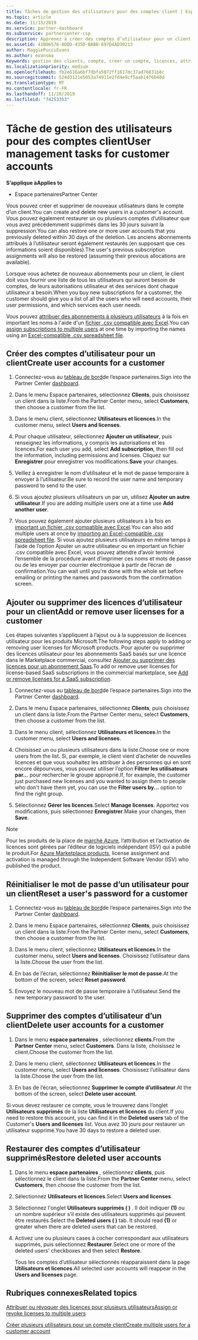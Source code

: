 ```yaml
---
title: Tâches de gestion des utilisateurs pour des comptes client | Espace partenaires
ms.topic: article
ms.date: 11/13/2019
ms.service: partner-dashboard
ms.subservice: partnercenter-csp
description: Apprenez à créer des comptes d’utilisateur pour un client, à ajouter ou supprimer des licences utilisateur, à réinitialiser les mots de passe utilisateur, à supprimer des comptes d’utilisateur ou à les restaurer.
ms.assetid: 41B06576-8DDD-435D-BABB-697D4AD30213
author: MaggiePucciEvans
ms.author: evansma
Keywords: gestion des clients, compte, créer un compte, licences, attribuer une licence, gestion des utilisateurs, mot de passe, réinitialiser le mot de passe, modifier le mot de passe
ms.localizationpriority: medium
ms.openlocfilehash: fb2e616a6bf7dbfa5072ff1617dc37ad76831b8c
ms.sourcegitcommit: 524d3121e5053a74911e2fd4e9cf5aab14f6b48d
ms.translationtype: MT
ms.contentlocale: fr-FR
ms.lasthandoff: 11/20/2019
ms.locfileid: "74253353"
---
```

# <a name="user-management-tasks-for-customer-accounts"></a><span data-ttu-id="99586-104">Tâche de gestion des utilisateurs pour des comptes client</span><span class="sxs-lookup"><span data-stu-id="99586-104">User management tasks for customer accounts</span></span>

<span data-ttu-id="99586-105">**S’applique à**</span><span class="sxs-lookup"><span data-stu-id="99586-105">**Applies to**</span></span>

- <span data-ttu-id="99586-106">Espace partenaires</span><span class="sxs-lookup"><span data-stu-id="99586-106">Partner Center</span></span>

<span data-ttu-id="99586-107">Vous pouvez créer et supprimer de nouveaux utilisateurs dans le compte d’un client.</span><span class="sxs-lookup"><span data-stu-id="99586-107">You can create and delete new users in a customer's account.</span></span> <span data-ttu-id="99586-108">Vous pouvez également restaurer un ou plusieurs comptes d’utilisateur que vous avez précédemment supprimés dans les 30 jours suivant la suppression.</span><span class="sxs-lookup"><span data-stu-id="99586-108">You can also restore one or more user accounts that you previously deleted within 30 days of the deletion.</span></span> <span data-ttu-id="99586-109">Les anciens abonnements attribués à l’utilisateur seront également restaurés (en supposant que ces informations soient disponibles).</span><span class="sxs-lookup"><span data-stu-id="99586-109">The user's previous subscription assignments will also be restored (assuming their previous allocations are available).</span></span>

<span data-ttu-id="99586-110">Lorsque vous achetez de nouveaux abonnements pour un client, le client doit vous fournir une liste de tous les utilisateurs qui auront besoin de comptes, de leurs autorisations utilisateur et des services dont chaque utilisateur a besoin.</span><span class="sxs-lookup"><span data-stu-id="99586-110">When you buy new subscriptions for a customer, the customer should give you a list of all the users who will need accounts, their user permissions, and which services each user needs.</span></span>  

<span data-ttu-id="99586-111">Vous pouvez [attribuer des abonnements à plusieurs utilisateurs](bulk-license-provisioning-for-multiple-users.md) à la fois en important les noms à l'aide d'un [fichier .csv compatible avec Excel](adding-multiple-users-to-a-customer-account.md).</span><span class="sxs-lookup"><span data-stu-id="99586-111">You can [assign subscriptions to multiple users](bulk-license-provisioning-for-multiple-users.md) at one time by importing the names using an [Excel-compatible .csv spreadsheet file](adding-multiple-users-to-a-customer-account.md).</span></span>

<a href="" id="createuseraccounts"></a>

## <a name="create-user-accounts-for-a-customer"></a><span data-ttu-id="99586-112">Créer des comptes d’utilisateur pour un client</span><span class="sxs-lookup"><span data-stu-id="99586-112">Create user accounts for a customer</span></span>

1. <span data-ttu-id="99586-113">Connectez-vous au [tableau de bord](https://partner.microsoft.com/dashboard)de l’espace partenaires.</span><span class="sxs-lookup"><span data-stu-id="99586-113">Sign into the Partner Center [dashboard](https://partner.microsoft.com/dashboard).</span></span>

2. <span data-ttu-id="99586-114">Dans le menu Espace partenaires, sélectionnez **Clients**, puis choisissez un client dans la liste.</span><span class="sxs-lookup"><span data-stu-id="99586-114">From the Partner Center menu, select **Customers**, then choose a customer from the list.</span></span>

3. <span data-ttu-id="99586-115">Dans le menu client, sélectionnez **Utilisateurs et licences**.</span><span class="sxs-lookup"><span data-stu-id="99586-115">In the customer menu, select **Users and licenses**.</span></span>

4. <span data-ttu-id="99586-116">Pour chaque utilisateur, sélectionnez **Ajouter un utilisateur**, puis renseignez les informations, y compris les autorisations et les licences.</span><span class="sxs-lookup"><span data-stu-id="99586-116">For each user you add, select **Add subscription**, then fill out the information, including permissions and licenses.</span></span> <span data-ttu-id="99586-117">Cliquez sur **Enregistrer** pour enregistrer vos modifications.</span><span class="sxs-lookup"><span data-stu-id="99586-117">**Save** your changes.</span></span>

5. <span data-ttu-id="99586-118">Veillez à enregistrer le nom d’utilisateur et le mot de passe temporaire à envoyer à l’utilisateur.</span><span class="sxs-lookup"><span data-stu-id="99586-118">Be sure to record the user name and temporary password to send to the user.</span></span>

6. <span data-ttu-id="99586-119">Si vous ajoutez plusieurs utilisateurs un par un, utilisez **Ajouter un autre utilisateur**.</span><span class="sxs-lookup"><span data-stu-id="99586-119">If you are adding multiple users one at a time use **Add another user**.</span></span>

7. <span data-ttu-id="99586-120">Vous pouvez également ajouter plusieurs utilisateurs à la fois en [important un fichier .csv compatible avec Excel](adding-multiple-users-to-a-customer-account.md).</span><span class="sxs-lookup"><span data-stu-id="99586-120">You can also add multiple users at once by [importing an Excel-compatible .csv spreadsheet file](adding-multiple-users-to-a-customer-account.md).</span></span> <span data-ttu-id="99586-121">Si vous ajoutez plusieurs utilisateurs en même temps à l’aide de l’option Ajouter un autre utilisateur ou en important un fichier .csv compatible avec Excel, vous pouvez attendre d’avoir terminé l’ensemble de la procédure avant d’imprimer ces noms et mots de passe ou de les envoyer par courrier électronique à partir de l’écran de confirmation.</span><span class="sxs-lookup"><span data-stu-id="99586-121">You can wait until you're done with the whole set before emailing or printing the names and passwords from the confirmation screen.</span></span>

<a href="" id="userlicensing"></a>

## <a name="add-or-remove-user-licenses-for-a-customer"></a><span data-ttu-id="99586-122">Ajouter ou supprimer des licences d’utilisateur pour un client</span><span class="sxs-lookup"><span data-stu-id="99586-122">Add or remove user licenses for a customer</span></span>

<span data-ttu-id="99586-123">Les étapes suivantes s’appliquent à l’ajout ou à la suppression de licences utilisateur pour les produits Microsoft.</span><span class="sxs-lookup"><span data-stu-id="99586-123">The following steps apply to adding or removing user licenses for Microsoft products.</span></span> <span data-ttu-id="99586-124">Pour ajouter ou supprimer des licences utilisateur pour les abonnements SaaS basés sur une licence dans le Marketplace commercial, consultez [Ajouter ou supprimer des licences pour un abonnement Saas](csp-commercial-marketplace-manage.md#add-or-remove-licenses-for-a-saas-subscription).</span><span class="sxs-lookup"><span data-stu-id="99586-124">To add or remove user licenses for license-based SaaS subscriptions in the commercial marketplace, see [Add or remove licenses for a SaaS subscription](csp-commercial-marketplace-manage.md#add-or-remove-licenses-for-a-saas-subscription).</span></span>

1. <span data-ttu-id="99586-125">Connectez-vous au [tableau de bord](https://partner.microsoft.com/dashboard)de l’espace partenaires.</span><span class="sxs-lookup"><span data-stu-id="99586-125">Sign into the Partner Center [dashboard](https://partner.microsoft.com/dashboard).</span></span>

2. <span data-ttu-id="99586-126">Dans le menu Espace partenaires, sélectionnez **Clients**, puis choisissez un client dans la liste.</span><span class="sxs-lookup"><span data-stu-id="99586-126">From the Partner Center menu, select **Customers**, then choose a customer from the list.</span></span>

3. <span data-ttu-id="99586-127">Dans le menu client, sélectionnez **Utilisateurs et licences**.</span><span class="sxs-lookup"><span data-stu-id="99586-127">In the customer menu, select **Users and licenses**.</span></span>

4. <span data-ttu-id="99586-128">Choisissez un ou plusieurs utilisateurs dans la liste.</span><span class="sxs-lookup"><span data-stu-id="99586-128">Choose one or more users from the list.</span></span> <span data-ttu-id="99586-129">Si, par exemple, le client vient d’acheter de nouvelles licences et que vous souhaitez les attribuer à des personnes qui en sont encore dépourvues, vous pouvez utiliser l’option **Filtrer les utilisateurs par...** pour rechercher le groupe approprié.</span><span class="sxs-lookup"><span data-stu-id="99586-129">If, for example, the customer just purchased new licenses and you wanted to assign them to people who don't have them yet, you can use the **Filter users by...** option to find the right group.</span></span>

5. <span data-ttu-id="99586-130">Sélectionnez **Gérer les licences**.</span><span class="sxs-lookup"><span data-stu-id="99586-130">Select **Manage licenses**.</span></span> <span data-ttu-id="99586-131">Apportez vos modifications, puis sélectionnez **Enregistrer**.</span><span class="sxs-lookup"><span data-stu-id="99586-131">Make your changes, then **Save**.</span></span>

> [!NOTE]
> <span data-ttu-id="99586-132">Pour les produits de la place de [marché Azure](csp-commercial-marketplace-manage.md#assign-licenses-and-activate-a-subscription-on-behalf-of-a-customer), l’attribution et l’activation de licences sont gérées par l’éditeur de logiciels indépendant (ISV) qui a publié le produit.</span><span class="sxs-lookup"><span data-stu-id="99586-132">For [Azure Marketplace products](csp-commercial-marketplace-manage.md#assign-licenses-and-activate-a-subscription-on-behalf-of-a-customer), license assignment and activation is managed through the Independent Software Vendor (ISV) who published the product.</span></span>

<a href="" id="resetpassword"></a>

## <a name="reset-a-users-password-for-a-customer"></a><span data-ttu-id="99586-133">Réinitialiser le mot de passe d’un utilisateur pour un client</span><span class="sxs-lookup"><span data-stu-id="99586-133">Reset a user's password for a customer</span></span>

1. <span data-ttu-id="99586-134">Connectez-vous au [tableau de bord](https://partner.microsoft.com/dashboard)de l’espace partenaires.</span><span class="sxs-lookup"><span data-stu-id="99586-134">Sign into the Partner Center [dashboard](https://partner.microsoft.com/dashboard).</span></span>

2. <span data-ttu-id="99586-135">Dans le menu Espace partenaires, sélectionnez **Clients**, puis choisissez un client dans la liste.</span><span class="sxs-lookup"><span data-stu-id="99586-135">From the Partner Center menu, select **Customers**, then choose a customer from the list.</span></span>

3.  <span data-ttu-id="99586-136">Dans le menu client, sélectionnez **Utilisateurs et licences**.</span><span class="sxs-lookup"><span data-stu-id="99586-136">In the customer menu, select **Users and licenses**.</span></span> <span data-ttu-id="99586-137">Choisissez l’utilisateur dans la liste.</span><span class="sxs-lookup"><span data-stu-id="99586-137">Choose the user from the list.</span></span>

4.  <span data-ttu-id="99586-138">En bas de l’écran, sélectionnez **Réinitialiser le mot de passe**.</span><span class="sxs-lookup"><span data-stu-id="99586-138">At the bottom of the screen, select **Reset password**.</span></span> 

5.  <span data-ttu-id="99586-139">Envoyez le nouveau mot de passe temporaire à l’utilisateur.</span><span class="sxs-lookup"><span data-stu-id="99586-139">Send the new temporary password to the user.</span></span>

<a href="" id="deleteuseraccounts"></a>

## <a name="delete-user-accounts-for-a-customer"></a><span data-ttu-id="99586-140">Supprimer des comptes d’utilisateur d’un client</span><span class="sxs-lookup"><span data-stu-id="99586-140">Delete user accounts for a customer</span></span>

1.  <span data-ttu-id="99586-141">Dans le menu **espace partenaires** , sélectionnez **clients**.</span><span class="sxs-lookup"><span data-stu-id="99586-141">From the **Partner Center** menu, select **Customers**.</span></span> <span data-ttu-id="99586-142">Dans la liste, choisissez le client.</span><span class="sxs-lookup"><span data-stu-id="99586-142">Choose the customer from the list.</span></span>

2.  <span data-ttu-id="99586-143">Dans le menu client, sélectionnez **Utilisateurs et licences**.</span><span class="sxs-lookup"><span data-stu-id="99586-143">In the customer menu, select **Users and licenses**.</span></span> <span data-ttu-id="99586-144">Choisissez l’utilisateur dans la liste.</span><span class="sxs-lookup"><span data-stu-id="99586-144">Choose the user from the list.</span></span>

3.  <span data-ttu-id="99586-145">En bas de l’écran, sélectionnez **Supprimer le compte d’utilisateur**.</span><span class="sxs-lookup"><span data-stu-id="99586-145">At the bottom of the screen, select **Delete user account**.</span></span>

<span data-ttu-id="99586-146">Si vous devez restaurer ce compte, vous le trouverez dans l’onglet **Utilisateurs supprimés** de la liste **Utilisateurs et licences** du client.</span><span class="sxs-lookup"><span data-stu-id="99586-146">If you need to restore this account, you can find it in the **Deleted users** tab of the Customer's **Users and licenses** list.</span></span> <span data-ttu-id="99586-147">Vous avez 30 jours pour restaurer un utilisateur supprimé.</span><span class="sxs-lookup"><span data-stu-id="99586-147">You have 30 days to restore a deleted user.</span></span>

<a href="" id="restoreuseraccounts"></a>

## <a name="restore-deleted-user-accounts"></a><span data-ttu-id="99586-148">Restaurer des comptes d’utilisateur supprimés</span><span class="sxs-lookup"><span data-stu-id="99586-148">Restore deleted user accounts</span></span>

1.  <span data-ttu-id="99586-149">Dans le menu **espace partenaires** , sélectionnez **clients**, puis sélectionnez le client dans la liste.</span><span class="sxs-lookup"><span data-stu-id="99586-149">From the **Partner Center** menu, select **Customers**, then choose the customer from the list.</span></span>

2.  <span data-ttu-id="99586-150">Sélectionnez **Utilisateurs et licences**.</span><span class="sxs-lookup"><span data-stu-id="99586-150">Select **Users and licenses**.</span></span>

3.  <span data-ttu-id="99586-151">Sélectionnez l'onglet **Utilisateurs supprimés ( )** . Il doit indiquer **(1)** ou un nombre supérieur s’il existe des utilisateurs supprimés qui peuvent être restaurés.</span><span class="sxs-lookup"><span data-stu-id="99586-151">Select the **Deleted users ( )** tab. It should read **(1)** or greater when there are deleted users that can be restored.</span></span>

4.  <span data-ttu-id="99586-152">Activez une ou plusieurs cases à cocher correspondant aux utilisateurs supprimés, puis sélectionnez **Restaurer**.</span><span class="sxs-lookup"><span data-stu-id="99586-152">Select one or more of the deleted users' checkboxes and then select **Restore**.</span></span>

    <span data-ttu-id="99586-153">Tous les comptes d’utilisateur sélectionnés réapparaissent dans la page **Utilisateurs et licences**.</span><span class="sxs-lookup"><span data-stu-id="99586-153">All selected user accounts will reappear in the **Users and licenses** page.</span></span>

## <a name="related-topics"></a><span data-ttu-id="99586-154">Rubriques connexes</span><span class="sxs-lookup"><span data-stu-id="99586-154">Related topics</span></span>


[<span data-ttu-id="99586-155">Attribuer ou révoquer des licences pour plusieurs utilisateurs</span><span class="sxs-lookup"><span data-stu-id="99586-155">Assign or revoke licenses to multiple users</span></span>](bulk-license-provisioning-for-multiple-users.md)

[<span data-ttu-id="99586-156">Créer plusieurs utilisateurs pour un compte client</span><span class="sxs-lookup"><span data-stu-id="99586-156">Create multiple users for a customer account</span></span>](adding-multiple-users-to-a-customer-account.md)